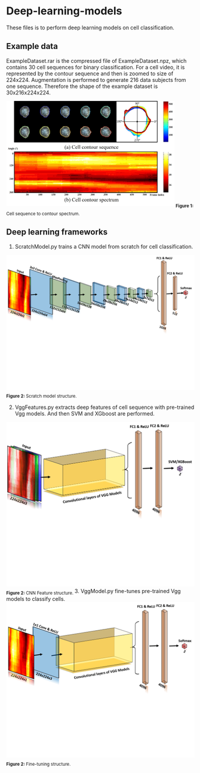 # Deep-learning-models
These files is to perform deep learning models on cell classification.

## Example data
ExampleDataset.rar is the compressed file of ExampleDataset.npz, which contains 30 cell sequences for binary classification. For a cell video, it is represented by the contour sequence and then is zoomed to size of 224x224. Augmentation is performed to generate 216 data subjects from one sequence. Therefore the shape of the example dataset is 30x216x224x224.

<img alt="scratch" src="images/Sequence.png" width='450'>  
<sub><b>Figure 1: </b> Cell sequence to contour spectrum. </sub> 

## Deep learning frameworks
1. ScratchModel.py trains a CNN model from scratch for cell classification.
<img alt="scratch" src="images/Structure.png" width='600'>  
<sub><b>Figure 2: </b> Scratch model structure. </sub> 

2. VggFeatures.py extracts deep features of cell sequence with pre-trained Vgg models. And then SVM and XGboost are performed.
<img alt="scratch" src="images/Feature.png" width='600'>  
<sub><b>Figure 2: </b> CNN Feature structure. </sub> 
3. VggModel.py fine-tunes pre-trained Vgg models to classify cells.
<img alt="scratch" src="images/VGG.png" width='600'>  
<sub><b>Figure 2: </b> Fine-tuning structure. </sub> 
